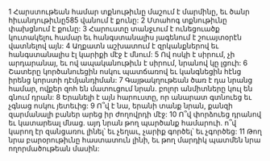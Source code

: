 1 Հարստութեան համար տքնութիւնը մաշում է մարմինը, եւ ծանր հիւանդութիւնը585 վանում է քունը:
2 Մտահոգ տքնութիւնը փախցնում է քունը:
3 Հարուստը տանջւում է ունեցուածք կուտակելու համար եւ հանգստանալիս յագենում է շուայտօրէն վատնելով այն:
4 Աղքատն աշխատում է զրկանքներով եւ հանգստանալիս էլ կարիքի մէջ է մնում:
5 Ով ոսկի է սիրում, չի արդարանայ, եւ ով ապականութիւն է սիրում, նրանով կը լցուի:
6 Շատերը կործանուեցին ոսկու պատճառով եւ կանգնեցին հէնց իրենց կորստի դէմյանդիման:
7 Գայթակղութեան ծառ է դա նրանց համար, ովքեր զոհ են մատուցում նրան. բոլոր անմիտները կուլ են գնում դրան:
8 Երանելի է այն հարուստը, որ անարատ գտնուեց եւ չգնաց ոսկու յետեւից:
9 Ո՞վ է նա, երանի տանք նրան, քանզի զարմանալի բաներ արեց իր ժողովրդի մէջ:
10 Ո՞վ փորձուեց դրանով եւ կատարեալ մնաց. այդ նրան թող պարծանք համարուի. ո՞վ կարող էր զանցառու լինել՝ եւ չեղաւ, չարիք գործել՝ եւ չգործեց:
11 Թող նրա բարօրութիւնը հաստատուն լինի, եւ թող մարդիկ պատմեն նրա ողորմածութեան մասին:
